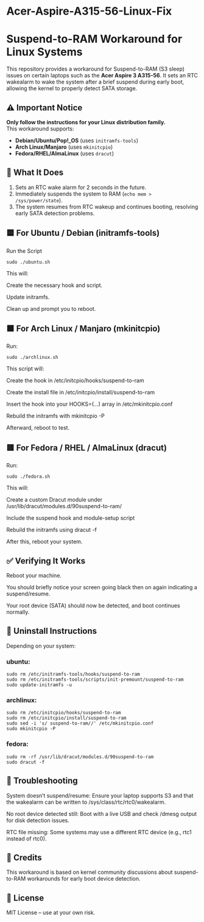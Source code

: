 # Acer-Aspire-A315-56-Linux-Fix

# Suspend-to-RAM Workaround for Linux Systems

This repository provides a workaround for Suspend-to-RAM (S3 sleep) issues on certain laptops such as the **Acer Aspire 3 A315-56**. It sets an RTC wakealarm to wake the system after a brief suspend during early boot, allowing the kernel to properly detect SATA storage.

## ⚠️ Important Notice

**Only follow the instructions for your Linux distribution family.**  
This workaround supports:

- **Debian/Ubuntu/Pop!_OS** (uses `initramfs-tools`)
- **Arch Linux/Manjaro** (uses `mkinitcpio`)
- **Fedora/RHEL/AlmaLinux** (uses `dracut`)

## 🧪 What It Does

1. Sets an RTC wake alarm for 2 seconds in the future.
2. Immediately suspends the system to RAM (`echo mem > /sys/power/state`).
3. The system resumes from RTC wakeup and continues booting, resolving early SATA detection problems.

## 🟦 For Ubuntu / Debian (initramfs-tools)

Run the Script

    sudo ./ubuntu.sh

This will:

Create the necessary hook and script.

Update initramfs.

Clean up and prompt you to reboot.

## 🟧 For Arch Linux / Manjaro (mkinitcpio)

Run:

    sudo ./archlinux.sh

This script will:

Create the hook in /etc/initcpio/hooks/suspend-to-ram

Create the install file in /etc/initcpio/install/suspend-to-ram

Insert the hook into your HOOKS=(...) array in /etc/mkinitcpio.conf

Rebuild the initramfs with mkinitcpio -P

Afterward, reboot to test.

## 🟥 For Fedora / RHEL / AlmaLinux (dracut)

Run:

    sudo ./fedora.sh

This will:

Create a custom Dracut module under /usr/lib/dracut/modules.d/90suspend-to-ram/

Include the suspend hook and module-setup script

Rebuild the initramfs using dracut -f

After this, reboot your system.

## ✅ Verifying It Works

Reboot your machine.

You should briefly notice your screen going black then on again indicating a suspend/resume.

Your root device (SATA) should now be detected, and boot continues normally.

## 🧼 Uninstall Instructions

Depending on your system:

### ubuntu:

    sudo rm /etc/initramfs-tools/hooks/suspend-to-ram
    sudo rm /etc/initramfs-tools/scripts/init-premount/suspend-to-ram
    sudo update-initramfs -u

### archlinux:

    sudo rm /etc/initcpio/hooks/suspend-to-ram
    sudo rm /etc/initcpio/install/suspend-to-ram
    sudo sed -i 's/ suspend-to-ram//' /etc/mkinitcpio.conf
    sudo mkinitcpio -P

### fedora:

    sudo rm -rf /usr/lib/dracut/modules.d/90suspend-to-ram
    sudo dracut -f

## 🛟 Troubleshooting

System doesn’t suspend/resume: Ensure your laptop supports S3 and that the wakealarm can be written to /sys/class/rtc/rtc0/wakealarm.

No root device detected still: Boot with a live USB and check /dmesg output for disk detection issues.

RTC file missing: Some systems may use a different RTC device (e.g., rtc1 instead of rtc0).

## 🧾 Credits

This workaround is based on kernel community discussions about suspend-to-RAM workarounds for early boot device detection.

## 📜 License

MIT License – use at your own risk.


